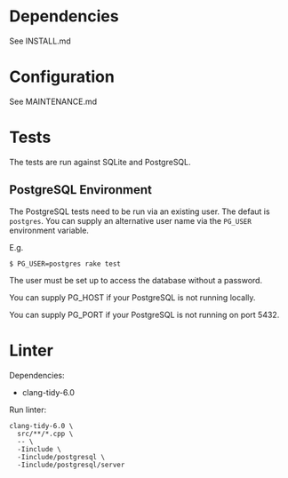 # Dependencies

See INSTALL.md

# Configuration

See MAINTENANCE.md

# Tests

The tests are run against SQLite and PostgreSQL.

## PostgreSQL Environment

The PostgreSQL tests need to be run via an existing user. The defaut is
`postgres`. You can supply an alternative user name via the `PG_USER`
environment variable.

E.g.

```shell
$ PG_USER=postgres rake test
```

The user must be set up to access the database without a password.

You can supply PG_HOST if your PostgreSQL is not running locally.

You can supply PG_PORT if your PostgreSQL is not running on port 5432.

# Linter

Dependencies:

* clang-tidy-6.0

Run linter:

```shell
clang-tidy-6.0 \
  src/**/*.cpp \
  -- \
  -Iinclude \
  -Iinclude/postgresql \
  -Iinclude/postgresql/server
```
